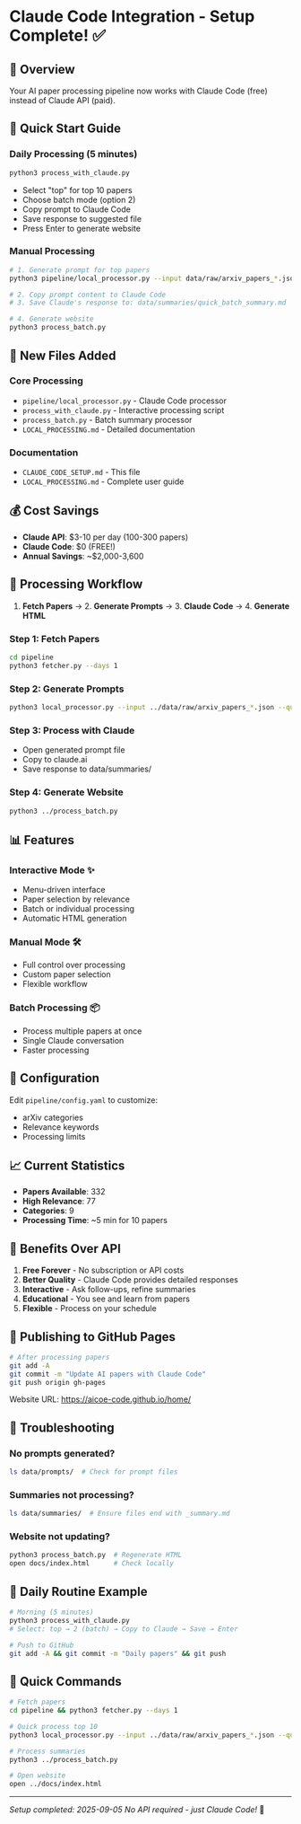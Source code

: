 # Claude Code Integration - Setup Complete! ✅

## 🎯 Overview
Your AI paper processing pipeline now works with Claude Code (free) instead of Claude API (paid).

## 🚀 Quick Start Guide

### Daily Processing (5 minutes)
```bash
python3 process_with_claude.py
```
- Select "top" for top 10 papers
- Choose batch mode (option 2)
- Copy prompt to Claude Code
- Save response to suggested file
- Press Enter to generate website

### Manual Processing
```bash
# 1. Generate prompt for top papers
python3 pipeline/local_processor.py --input data/raw/arxiv_papers_*.json --quick 10

# 2. Copy prompt content to Claude Code
# 3. Save Claude's response to: data/summaries/quick_batch_summary.md

# 4. Generate website
python3 process_batch.py
```

## 📁 New Files Added

### Core Processing
- `pipeline/local_processor.py` - Claude Code processor
- `process_with_claude.py` - Interactive processing script
- `process_batch.py` - Batch summary processor
- `LOCAL_PROCESSING.md` - Detailed documentation

### Documentation
- `CLAUDE_CODE_SETUP.md` - This file
- `LOCAL_PROCESSING.md` - Complete user guide

## 💰 Cost Savings
- **Claude API**: $3-10 per day (100-300 papers)
- **Claude Code**: $0 (FREE!)
- **Annual Savings**: ~$2,000-3,600

## 🎯 Processing Workflow

1. **Fetch Papers** → 2. **Generate Prompts** → 3. **Claude Code** → 4. **Generate HTML**

### Step 1: Fetch Papers
```bash
cd pipeline
python3 fetcher.py --days 1
```

### Step 2: Generate Prompts
```bash
python3 local_processor.py --input ../data/raw/arxiv_papers_*.json --quick 10
```

### Step 3: Process with Claude
- Open generated prompt file
- Copy to claude.ai
- Save response to data/summaries/

### Step 4: Generate Website
```bash
python3 ../process_batch.py
```

## 📊 Features

### Interactive Mode ✨
- Menu-driven interface
- Paper selection by relevance
- Batch or individual processing
- Automatic HTML generation

### Manual Mode 🛠️
- Full control over processing
- Custom paper selection
- Flexible workflow

### Batch Processing 📦
- Process multiple papers at once
- Single Claude conversation
- Faster processing

## 🔧 Configuration

Edit `pipeline/config.yaml` to customize:
- arXiv categories
- Relevance keywords  
- Processing limits

## 📈 Current Statistics
- **Papers Available**: 332
- **High Relevance**: 77
- **Categories**: 9
- **Processing Time**: ~5 min for 10 papers

## 🎉 Benefits Over API

1. **Free Forever** - No subscription or API costs
2. **Better Quality** - Claude Code provides detailed responses
3. **Interactive** - Ask follow-ups, refine summaries
4. **Educational** - You see and learn from papers
5. **Flexible** - Process on your schedule

## 🚀 Publishing to GitHub Pages

```bash
# After processing papers
git add -A
git commit -m "Update AI papers with Claude Code"
git push origin gh-pages
```

Website URL: https://aicoe-code.github.io/home/

## 🐛 Troubleshooting

### No prompts generated?
```bash
ls data/prompts/  # Check for prompt files
```

### Summaries not processing?
```bash
ls data/summaries/  # Ensure files end with _summary.md
```

### Website not updating?
```bash
python3 process_batch.py  # Regenerate HTML
open docs/index.html      # Check locally
```

## 📝 Daily Routine Example

```bash
# Morning (5 minutes)
python3 process_with_claude.py
# Select: top → 2 (batch) → Copy to Claude → Save → Enter

# Push to GitHub
git add -A && git commit -m "Daily papers" && git push
```

## 🔗 Quick Commands

```bash
# Fetch papers
cd pipeline && python3 fetcher.py --days 1

# Quick process top 10
python3 local_processor.py --input ../data/raw/arxiv_papers_*.json --quick 10

# Process summaries
python3 ../process_batch.py

# Open website
open ../docs/index.html
```

---

*Setup completed: 2025-09-05*
*No API required - just Claude Code!* 🎊